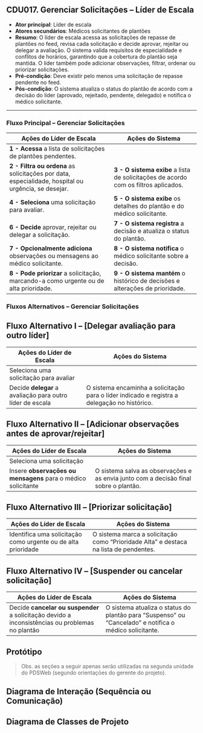 ## CDU017. Gerenciar Solicitações – Líder de Escala

* **Ator principal**: Líder de escala
* **Atores secundários**: Médicos solicitantes de plantões
* **Resumo**: O líder de escala acessa as solicitações de repasse de plantões no feed, revisa cada solicitação e decide aprovar, rejeitar ou delegar a avaliação. O sistema valida requisitos de especialidade e conflitos de horários, garantindo que a cobertura do plantão seja mantida. O líder também pode adicionar observações, filtrar, ordenar ou priorizar solicitações.
* **Pré-condição**: Deve existir pelo menos uma solicitação de repasse pendente no feed.
* **Pós-condição**: O sistema atualiza o status do plantão de acordo com a decisão do líder (aprovado, rejeitado, pendente, delegado) e notifica o médico solicitante.

---

### Fluxo Principal – Gerenciar Solicitações

| Ações do Líder de Escala | Ações do Sistema |
|--------------------------|-----------------|
| **1 - Acessa** a lista de solicitações de plantões pendentes. | |
| **2 - Filtra ou ordena** as solicitações por data, especialidade, hospital ou urgência, se desejar. | **3 - O sistema exibe** a lista de solicitações de acordo com os filtros aplicados. |
| **4 - Seleciona** uma solicitação para avaliar. | **5 - O sistema exibe** os detalhes do plantão e do médico solicitante. |
| **6 - Decide** aprovar, rejeitar ou delegar a solicitação. | **7 - O sistema registra** a decisão e atualiza o status do plantão. |
| **7 - Opcionalmente adiciona** observações ou mensagens ao médico solicitante. | **8 - O sistema notifica** o médico solicitante sobre a decisão. |
| **8 - Pode priorizar** a solicitação, marcando-a como urgente ou de alta prioridade. | **9 - O sistema mantém** o histórico de decisões e alterações de prioridade. |

### Fluxos Alternativos – Gerenciar Solicitações

## Fluxo Alternativo I – [Delegar avaliação para outro líder]
| Ações do Líder de Escala | Ações do Sistema |
|--------------------------|-----------------|
| Seleciona uma solicitação para avaliar | |
| Decide **delegar** a avaliação para outro líder de escala | O sistema encaminha a solicitação para o líder indicado e registra a delegação no histórico. |

## Fluxo Alternativo II – [Adicionar observações antes de aprovar/rejeitar]
| Ações do Líder de Escala | Ações do Sistema |
|--------------------------|-----------------|
| Seleciona uma solicitação | |
| Insere **observações ou mensagens** para o médico solicitante | O sistema salva as observações e as envia junto com a decisão final sobre o plantão. |

## Fluxo Alternativo III – [Priorizar solicitação]
| Ações do Líder de Escala | Ações do Sistema |
|--------------------------|-----------------|
| Identifica uma solicitação como urgente ou de alta prioridade | O sistema marca a solicitação como “Prioridade Alta” e destaca na lista de pendentes. |

## Fluxo Alternativo IV – [Suspender ou cancelar solicitação]
| Ações do Líder de Escala | Ações do Sistema |
|--------------------------|-----------------|
| Decide **cancelar ou suspender** a solicitação devido a inconsistências ou problemas no plantão | O sistema atualiza o status do plantão para “Suspenso” ou “Cancelado” e notifica o médico solicitante. |




## Protótipo


> Obs. as seções a seguir apenas serão utilizadas na segunda unidade do PDSWeb (segundo orientações do gerente do projeto).

## Diagrama de Interação (Sequência ou Comunicação)



## Diagrama de Classes de Projeto

